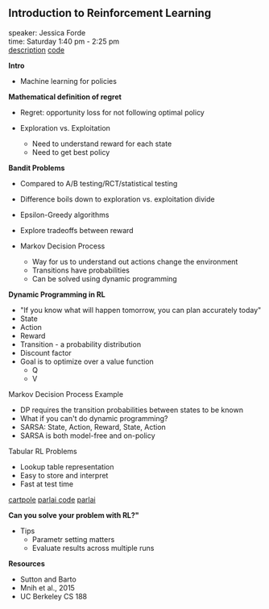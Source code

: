 ## Introduction to Reinforcement Learning

speaker: Jessica Forde  
time: Saturday 1:40 pm - 2:25 pm  
[description](https://github.com/jzf2101/intro_rl)
[code](https://github.com/jzf2101/intro_rlz)  

**Intro**

- Machine learning for policies

**Mathematical definition of regret**

- Regret: opportunity loss for not following optimal policy

- Exploration vs. Exploitation
    - Need to understand reward for each state
    - Need to get best policy

**Bandit Problems**

- Compared to A/B testing/RCT/statistical testing
- Difference boils down to exploration vs. exploitation divide

- Epsilon-Greedy algorithms
- Explore tradeoffs between reward

- Markov Decision Process
    - Way for us to understand out actions change the environment
    - Transitions have probabilities
    - Can be solved using dynamic programming

**Dynamic Programming in RL**

- "If you know what will happen tomorrow, you can plan accurately today"
- State
- Action
- Reward
- Transition - a probability distribution
- Discount factor
- Goal is to optimize over a value function
    - Q
    - V

Markov Decision Process Example

- DP requires the transition probabilities between states to be known
- What if you can't do dynamic programming?
- SARSA: State, Action, Reward, State, Action
- SARSA is both model-free and on-policy

Tabular RL Problems

- Lookup table representation
- Easy to store and interpret
- Fast at test time


[cartpole](https://openai.com/requests-for-research/#cartpole)
[parlai code](https://github.com/facebookresearch/ParlAI)
[parlai](https://code.facebook.com/posts/266433647155520/parlai-a-new-software-platform-for-dialog-research/)

**Can you solve your problem with RL?"**

- Tips
    - Parametr setting matters
    - Evaluate results across multiple runs

**Resources**

- Sutton and Barto
- Mnih et al., 2015
- UC Berkeley CS 188

